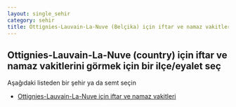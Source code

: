 ```yaml
---
layout: single_sehir
category: sehir
title: Ottignies-Lauvain-La-Nuve (Belçika) için iftar ve namaz vakitlerini görmek için bir ilçe/eyalet seç
---
```



## Ottignies-Lauvain-La-Nuve (country) için iftar ve namaz vakitlerini görmek için bir ilçe/eyalet seç

Aşağıdaki listeden bir şehir ya da semt seçin


* [Ottignies-Lauvain-La-Nuve için iftar ve namaz vakitleri](/iftar.html?sehir=Ottignies-Lauvain-La-Nuve&ulke=Belçika&state=Ottignies-Lauvain-La-Nuve)
